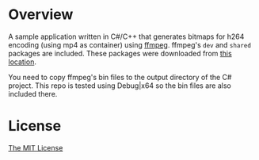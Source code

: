 # Overview

A sample application written in C#/C++ that generates bitmaps for h264 encoding (using mp4 as container) using [ffmpeg](https://www.ffmpeg.org/). ffmpeg's `dev` and `shared` packages are included. These packages were downloaded from [this location](https://ffmpeg.zeranoe.com/builds/win64/).

You need to copy ffmpeg's bin files to the output directory of the C# project. This repo is tested using Debug|x64 so the bin files are also included there.

# License

[The MIT License](./LICENSE.md)
